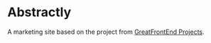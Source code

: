 # Abstractly

A marketing site based on the project from [GreatFrontEnd Projects](https://www.greatfrontend.com/projects/challenges/marketing-website).
